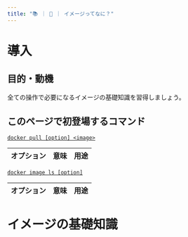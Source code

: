 ```yaml
---
title: "📚 ｜ 🐳 ｜ イメージってなに？"
---
```


# 導入
## 目的・動機
全ての操作で必要になるイメージの基礎知識を習得しましょう。

## このページで初登場するコマンド
[`docker pull [option] <image>`](https://matsuand.github.io/docs.docker.jp.onthefly/engine/reference/commandline/pull/)

オプション | 意味 | 用途  
:-- | :-- | :--

[`docker image ls [option]`](https://matsuand.github.io/docs.docker.jp.onthefly/engine/reference/commandline/image_ls/)

オプション | 意味 | 用途  
:-- | :-- | :--

# イメージの基礎知識